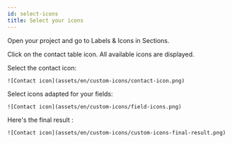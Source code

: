 ```yaml
---
id: select-icons
title: Select your icons
---
```


Open your project and go to Labels & Icons in Sections.

Click on the contact table icon. All available icons are displayed.

Select the contact icon:

`![Contact icon](assets/en/custom-icons/contact-icon.png)`

Select icons adapted for your fields:

`![Contact icon](assets/en/custom-icons/field-icons.png)`

Here's the final result :

`![Contact icon](assets/en/custom-icons/custom-icons-final-result.png)`
















